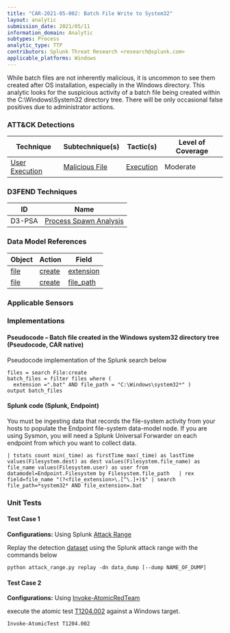 ```yaml
---
title: "CAR-2021-05-002: Batch File Write to System32"
layout: analytic
submission_date: 2021/05/11
information_domain: Analytic
subtypes: Process
analytic_type: TTP
contributors: Splunk Threat Research <research@splunk.com>
applicable_platforms: Windows
---
```


While batch files are not inherently malicious, it is uncommon to see them created after OS installation, especially in the Windows directory. This analytic looks for the suspicious activity of a batch file being created within the C:\Windows\System32 directory tree. There will be only occasional false positives due to administrator actions.


### ATT&CK Detections

|Technique|Subtechnique(s)|Tactic(s)|Level of Coverage|
|---|---|---|---|
|[User Execution](https://attack.mitre.org/techniques/T1204/)|[Malicious File](https://attack.mitre.org/techniques/T1204/002/)|[Execution](https://attack.mitre.org/tactics/TA0002/)|Moderate|


### D3FEND Techniques

|ID|Name|
|---|---| 
|D3-PSA | [Process Spawn Analysis](https://d3fend.mitre.org/technique/d3f:ProcessSpawnAnalysis)| 



### Data Model References

|Object|Action|Field|
|---|---|---|
|[file](/data_model/file) | [create](/data_model/file#create) | [extension](/data_model/file#extension) |
|[file](/data_model/file) | [create](/data_model/file#create) | [file_path](/data_model/file#file_path) |



### Applicable Sensors


### Implementations

#### Pseudocode – Batch file created in the Windows system32 directory tree (Pseudocode, CAR native)


Pseudocode implementation of the Splunk search below


```
files = search File:create
batch_files = filter files where (
  extension =".bat" AND file_path = "C:\Windows\system32*" )
output batch_files
```


#### Splunk code (Splunk, Endpoint)


You must be ingesting data that records the file-system activity from your hosts to populate the Endpoint file-system data-model node. If you are using Sysmon, you will need a Splunk Universal Forwarder on each endpoint from which you want to collect data.


```
| tstats count min(_time) as firstTime max(_time) as lastTime values(Filesystem.dest) as dest values(Filesystem.file_name) as file_name values(Filesystem.user) as user from datamodel=Endpoint.Filesystem by Filesystem.file_path   | rex field=file_name "(?<file_extension>\.[^\.]+)$" | search file_path=*system32* AND file_extension=.bat
```



### Unit Tests

#### Test Case 1

**Configurations:** Using Splunk [Attack Range](https://github.com/splunk/attack_range)

Replay the detection [dataset](https://media.githubusercontent.com/media/splunk/attack_data/master/datasets/attack_techniques/T1204.002/batch_file_in_system32/windows-sysmon.log)  using the Splunk attack range with the commands below

```
python attack_range.py replay -dn data_dump [--dump NAME_OF_DUMP]
```

#### Test Case 2

**Configurations:** Using [Invoke-AtomicRedTeam](https://github.com/redcanaryco/invoke-atomicredteam)

execute the atomic test [T1204.002](https://github.com/redcanaryco/atomic-red-team/tree/master/atomics/T1204.002) against a Windows target.

```
Invoke-AtomicTest T1204.002
```


